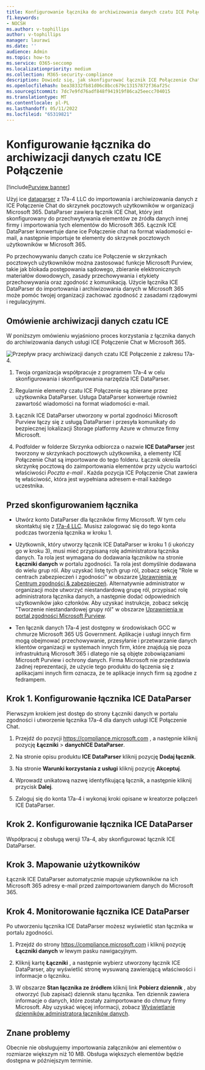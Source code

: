 ```yaml
---
title: Konfigurowanie łącznika do archiwizowania danych czatu ICE Połączenie w Microsoft 365
f1.keywords:
- NOCSH
ms.author: v-tophillips
author: v-tophillips
manager: laurawi
ms.date: ''
audience: Admin
ms.topic: how-to
ms.service: O365-seccomp
ms.localizationpriority: medium
ms.collection: M365-security-compliance
description: Dowiedz się, jak skonfigurować łącznik ICE Połączenie Chat DataParser 17a-4 i używać go do importowania i archiwizowania danych usługi ICE Połączenie Chat w Microsoft 365.
ms.openlocfilehash: bea38332fb81d06c8bcc679c13157872f36af25c
ms.sourcegitcommit: 7dc7e9fd76adf848f941919f86ca25eecc704015
ms.translationtype: MT
ms.contentlocale: pl-PL
ms.lasthandoff: 05/11/2022
ms.locfileid: "65319821"
---
```

# <a name="set-up-a-connector-to-archive-ice-connect-chat-data"></a>Konfigurowanie łącznika do archiwizacji danych czatu ICE Połączenie

[!include[Purview banner](../includes/purview-rebrand-banner.md)]

Użyj ice [dataparser](https://www.17a-4.com/ice-dataparser/) z 17a-4 LLC do importowania i archiwizowania danych z ICE Połączenie Chat do skrzynek pocztowych użytkowników w organizacji Microsoft 365. DataParser zawiera łącznik ICE Chat, który jest skonfigurowany do przechwytywania elementów ze źródła danych innej firmy i importowania tych elementów do Microsoft 365. Łącznik ICE DataParser konwertuje dane ice Połączenie chat na format wiadomości e-mail, a następnie importuje te elementy do skrzynek pocztowych użytkowników w Microsoft 365.

Po przechowywaniu danych czatu ice Połączenie w skrzynkach pocztowych użytkowników można zastosować funkcje Microsoft Purview, takie jak blokada postępowania sądowego, zbieranie elektronicznych materiałów dowodowych, zasady przechowywania i etykiety przechowywania oraz zgodność z komunikacją. Użycie łącznika ICE DataParser do importowania i archiwizowania danych w Microsoft 365 może pomóc twojej organizacji zachować zgodność z zasadami rządowymi i regulacyjnymi.

## <a name="overview-of-archiving-ice-chat-data"></a>Omówienie archiwizacji danych czatu ICE

W poniższym omówieniu wyjaśniono proces korzystania z łącznika danych do archiwizowania danych usługi ICE Połączenie Chat w Microsoft 365.

![Przepływ pracy archiwizacji danych czatu ICE Połączenie z zakresu 17a-4.](../media/ICEChatDataParserConnectorWorkflow.png)

1. Twoja organizacja współpracuje z programem 17a-4 w celu skonfigurowania i skonfigurowania narzędzia ICE DataParser.

2. Regularnie elementy czatu ICE Połączenie są zbierane przez użytkownika DataParser. Usługa DataParser konwertuje również zawartość wiadomości na format wiadomości e-mail.

3. Łącznik ICE DataParser utworzony w portal zgodności Microsoft Purview łączy się z usługą DataParser i przesyła komunikaty do bezpiecznej lokalizacji Storage platformy Azure w chmurze firmy Microsoft.

4. Podfolder w folderze Skrzynka odbiorcza o nazwie **ICE DataParser** jest tworzony w skrzynkach pocztowych użytkownika, a elementy ICE Połączenie Chat są importowane do tego folderu. Łącznik określa skrzynkę pocztową do zaimportowania elementów przy użyciu wartości właściwości *Poczta e-mail* . Każda pozycja ICE Połączenie Chat zawiera tę właściwość, która jest wypełniana adresem e-mail każdego uczestnika.

## <a name="before-you-set-up-a-connector"></a>Przed skonfigurowaniem łącznika

- Utwórz konto DataParser dla łączników firmy Microsoft. W tym celu skontaktuj się z [17a-4 LLC](https://www.17a-4.com/contact/). Musisz zalogować się do tego konta podczas tworzenia łącznika w kroku 1.

- Użytkownik, który utworzy łącznik ICE DataParser w kroku 1 (i ukończy go w kroku 3), musi mieć przypisaną rolę administratora łącznika danych. Ta rola jest wymagana do dodawania łączników na stronie **Łączniki danych** w portalu zgodności. Ta rola jest domyślnie dodawana do wielu grup ról. Aby uzyskać listę tych grup ról, zobacz sekcję "Role w centrach zabezpieczeń i zgodności" w obszarze [Uprawnienia w Centrum zgodności & zabezpieczeń](../security/office-365-security/permissions-in-the-security-and-compliance-center.md#roles-in-the-security--compliance-center). Alternatywnie administrator w organizacji może utworzyć niestandardową grupę ról, przypisać rolę administratora łącznika danych, a następnie dodać odpowiednich użytkowników jako członków. Aby uzyskać instrukcje, zobacz sekcję "Tworzenie niestandardowej grupy ról" w obszarze [Uprawnienia w portal zgodności Microsoft Purview](microsoft-365-compliance-center-permissions.md#create-a-custom-role-group).

- Ten łącznik danych 17a-4 jest dostępny w środowiskach GCC w chmurze Microsoft 365 US Government. Aplikacje i usługi innych firm mogą obejmować przechowywanie, przesyłanie i przetwarzanie danych klientów organizacji w systemach innych firm, które znajdują się poza infrastrukturą Microsoft 365 i dlatego nie są objęte zobowiązaniami Microsoft Purview i ochrony danych. Firma Microsoft nie przedstawia żadnej reprezentacji, że użycie tego produktu do łączenia się z aplikacjami innych firm oznacza, że te aplikacje innych firm są zgodne z fedrampem.

## <a name="step-1-set-up-an-ice-dataparser-connector"></a>Krok 1. Konfigurowanie łącznika ICE DataParser

Pierwszym krokiem jest dostęp do strony Łączniki danych w portalu zgodności i utworzenie łącznika 17a-4 dla danych usługi ICE Połączenie Chat.

1. Przejdź do pozycji <https://compliance.microsoft.com> , a następnie kliknij pozycję **Łączniki** >  **danychICE DataParser**.

2. Na stronie opisu produktu **ICE DataParser** kliknij pozycję **Dodaj łącznik**.

3. Na stronie **Warunki korzystania z usługi** kliknij pozycję **Akceptuj**.

4. Wprowadź unikatową nazwę identyfikującą łącznik, a następnie kliknij przycisk **Dalej**.

5. Zaloguj się do konta 17a-4 i wykonaj kroki opisane w kreatorze połączeń ICE DataParser.

## <a name="step-2-configure-the-ice-dataparser-connector"></a>Krok 2. Konfigurowanie łącznika ICE DataParser

Współpracuj z obsługą wersji 17a-4, aby skonfigurować łącznik ICE DataParser.

## <a name="step-3-map-users"></a>Krok 3. Mapowanie użytkowników

Łącznik ICE DataParser automatycznie mapuje użytkowników na ich Microsoft 365 adresy e-mail przed zaimportowaniem danych do Microsoft 365.

## <a name="step-4-monitor-the-ice-dataparser-connector"></a>Krok 4. Monitorowanie łącznika ICE DataParser

Po utworzeniu łącznika ICE DataParser możesz wyświetlić stan łącznika w portalu zgodności.

1. Przejdź do strony <https://compliance.microsoft.com> i kliknij pozycję **Łączniki danych** w lewym pasku nawigacyjnym.

2. Kliknij kartę **Łączniki** , a następnie wybierz utworzony łącznik ICE DataParser, aby wyświetlić stronę wysuwaną zawierającą właściwości i informacje o łączniku.

3. W obszarze **Stan łącznika ze źródłem** kliknij link **Pobierz dziennik** , aby otworzyć (lub zapisać) dziennik stanu łącznika. Ten dziennik zawiera informacje o danych, które zostały zaimportowane do chmury firmy Microsoft. Aby uzyskać więcej informacji, zobacz [Wyświetlanie dzienników administratora łączników danych](data-connector-admin-logs.md).

## <a name="known-issues"></a>Znane problemy

Obecnie nie obsługujemy importowania załączników ani elementów o rozmiarze większym niż 10 MB. Obsługa większych elementów będzie dostępna w późniejszym terminie.
